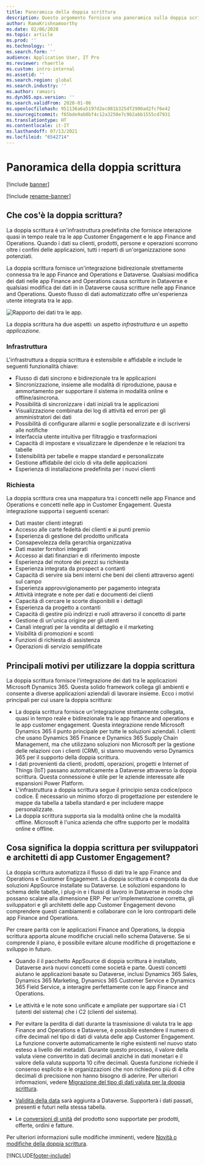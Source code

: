 ```yaml
---
title: Panoramica della doppia scrittura
description: Questo argomento fornisce una panoramica sulla doppia scrittura che fornisce interazione quasi in tempo reale tra le app Customer Engagement e le app Finance and Operations.
author: RamaKrishnamoorthy
ms.date: 02/06/2020
ms.topic: article
ms.prod: ''
ms.technology: ''
ms.search.form: ''
audience: Application User, IT Pro
ms.reviewer: rhaertle
ms.custom: intro-internal
ms.assetid: ''
ms.search.region: global
ms.search.industry: ''
ms.author: ramasri
ms.dyn365.ops.version: ''
ms.search.validFrom: 2020-01-06
ms.openlocfilehash: 951136a6a5197d2ec081b325df2980ad2fcf6e42
ms.sourcegitcommit: f65bde9ab0bf4c12a3250e7c9b2abb1555cd7931
ms.translationtype: HT
ms.contentlocale: it-IT
ms.lasthandoff: 07/13/2021
ms.locfileid: "6542714"
---
```

# <a name="dual-write-overview"></a>Panoramica della doppia scrittura

[!include [banner](../../includes/banner.md)]

[!include [rename-banner](~/includes/cc-data-platform-banner.md)]



## <a name="what-is-dual-write"></a>Che cos'è la doppia scrittura?

La doppia scrittura è un'infrastruttura predefinita che fornisce interazione quasi in tempo reale tra le app Customer Engagement e le app Finance and Operations. Quando i dati su clienti, prodotti, persone e operazioni scorrono oltre i confini delle applicazioni, tutti i reparti di un'organizzazione sono potenziati.

La doppia scrittura fornisce un'integrazione bidirezionale strettamente connessa tra le app Finance and Operations e Dataverse. Qualsiasi modifica dei dati nelle app Finance and Operations causa scritture in Dataverse e qualsiasi modifica dei dati in in Dataverse causa scritture nelle app Finance and Operations. Questo flusso di dati automatizzato offre un'esperienza utente integrata tra le app.

![Rapporto dei dati tra le app.](media/dual-write-overview.jpg)

La doppia scrittura ha due aspetti: un aspetto *infrastruttura* e un aspetto *applicazione*.

### <a name="infrastructure"></a>Infrastruttura

L'infrastruttura a doppia scrittura è estensibile e affidabile e include le seguenti funzionalità chiave:

+ Flusso di dati sincrono e bidirezionale tra le applicazioni
+ Sincronizzazione, insieme alle modalità di riproduzione, pausa e ammortamento per supportare il sistema in modalità online e offline/asincrona.
+ Possibilità di sincronizzare i dati iniziali tra le applicazioni
+ Visualizzazione combinata dei log di attività ed errori per gli amministratori dei dati
+ Possibilità di configurare allarmi e soglie personalizzate e di iscriversi alle notifiche
+ Interfaccia utente intuitiva per filtraggio e trasformazioni
+ Capacità di impostare e visualizzare le dipendenze e le relazioni tra tabelle
+ Estensibilità per tabelle e mappe standard e personalizzate
+ Gestione affidabile del ciclo di vita delle applicazioni
+ Esperienza di installazione predefinita per i nuovi clienti

### <a name="application"></a>Richiesta

La doppia scrittura crea una mappatura tra i concetti nelle app Finance and Operations e concetti nelle app in Customer Engagement. Questa integrazione supporta i seguenti scenari:

+ Dati master clienti integrati
+ Accesso alle carte fedeltà dei clienti e ai punti premio
+ Esperienza di gestione del prodotto unificata
+ Consapevolezza della gerarchia organizzativa
+ Dati master fornitori integrati
+ Accesso ai dati finanziari e di riferimento imposte
+ Esperienza del motore dei prezzi su richiesta
+ Esperienza integrata da prospect a contanti
+ Capacità di servire sia beni interni che beni dei clienti attraverso agenti sul campo
+ Esperienza approvvigionamento per pagamento integrata
+ Attività integrate e note per dati e documenti dei clienti
+ Capacità di cercare le scorte disponibili e i dettagli
+ Esperienza da progetto a contanti
+ Capacità di gestire più indirizzi e ruoli attraverso il concetto di parte
+ Gestione di un'unica origine per gli utenti
+ Canali integrati per la vendita al dettaglio e il marketing
+ Visibilità di promozioni e sconti
+ Funzioni di richiesta di assistenza
+ Operazioni di servizio semplificate

## <a name="top-reasons-to-use-dual-write"></a>Principali motivi per utilizzare la doppia scrittura

La doppia scrittura fornisce l'integrazione dei dati tra le applicazioni Microsoft Dynamics 365. Questa solido framework collega gli ambienti e consente a diverse applicazioni aziendali di lavorare insieme. Ecco i motivi principali per cui usare la doppia scrittura:

+ La doppia scrittura fornisce un'integrazione strettamente collegata, quasi in tempo reale e bidirezionale tra le app finance and operations e le app customer engagement. Questa integrazione rende Microsoft Dynamics 365 il punto principale per tutte le soluzioni aziendali. I clienti che usano Dynamics 365 Finance e Dynamics 365 Supply Chain Management, ma che utilizzano soluzioni non Microsoft per la gestione delle relazioni con i clienti (CRM), si stanno muovendo verso Dynamics 365 per il supporto della doppia scrittura.
+ I dati provenienti da clienti, prodotti, operazioni, progetti e Internet of Things (IoT) passano automaticamente a Dataverse attraverso la doppia scrittura. Questa connessione è utile per le aziende interessate alle espansioni Power Platform.
+ L'infrastruttura a doppia scrittura segue il principio senza codice/poco codice. È necessario un minimo sforzo di progettazione per estendere le mappe da tabella a tabella standard e per includere mappe personalizzate.
+ La doppia scrittura supporta sia la modalità online che la modalità offline. Microsoft è l'unica azienda che offre supporto per le modalità online e offline.

## <a name="what-does-dual-write-mean-for-developers-and-architects-of-customer-engagement-apps"></a><a id="developer-architect"></a>Cosa significa la doppia scrittura per sviluppatori e architetti di app Customer Engagement?

La doppia scrittura automatizza il flusso di dati tra le app Finance and Operations e Customer Engagement. La doppia scrittura è composta da due soluzioni AppSource installate su Dataverse. Le soluzioni espandono lo schema delle tabelle, i plug-in e i flussi di lavoro in Dataverse in modo che possano scalare alla dimensione ERP. Per un'implementazione corretta, gli sviluppatori e gli architetti delle app Customer Engagement devono comprendere questi cambiamenti e collaborare con le loro controparti delle app Finance and Operations.

Per creare parità con le applicazioni Finance and Operations, la doppia scrittura apporta alcune modifiche cruciali nello schema Dataverse. Se si comprende il piano, è possibile evitare alcune modifiche di progettazione e sviluppo in futuro.

+ Quando il il pacchetto AppSource di doppia scrittura è installato, Dataverse avrà nuovi concetti come società e parte. Questi concetti aiutano le applicazioni basate su Dataverse, inclusi Dynamics 365 Sales, Dynamics 365 Marketing, Dynamics 365 Customer Service e Dynamics 365 Field Service, a interagire perfettamente con le app Finance and Operations.

+ Le attività e le note sono unificate e ampliate per supportare sia i C1 (utenti del sistema) che i C2 (clienti del sistema).

+ Per evitare la perdita di dati durante la trasmissione di valuta tra le app Finance and Operations e Dataverse, è possibile estendere il numero di cifre decimali nel tipo di dati di valuta delle app Customer Engagement. La funzione converte automaticamente le righe esistenti nel nuovo stato esteso a livello dei metadati. Durante questo processo, il valore della valuta viene convertito in dati decimali anziché in dati monetari e il valore della valuta supporta 10 cifre decimali. Questa funzione richiede il consenso esplicito e le organizzazioni che non richiedono più di 4 cifre decimali di precisione non hanno bisogno di aderire. Per ulteriori informazioni, vedere [Migrazione del tipo di dati valuta per la doppia scrittura](currrency-decimal-places.md).

+ [Validità della data](../../dev-tools/date-effectivity.md) sarà aggiunta a Dataverse. Supporterà i dati passati, presenti e futuri nella stessa tabella.

+ Le [conversioni di unità](../../../../supply-chain/pim/tasks/manage-unit-measure.md) del prodotto sono supportate per prodotti, offerte, ordini e fatture.

Per ulteriori informazioni sulle modifiche imminenti, vedere [Novità o modifiche della doppia scrittura](whats-new-dual-write.md).



[!INCLUDE[footer-include](../../../../includes/footer-banner.md)]